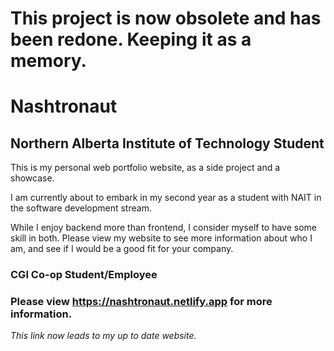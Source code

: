 # This project is now obsolete and has been redone. Keeping it as a memory.

# Nashtronaut
## Northern Alberta Institute of Technology Student

<p>This is my personal web portfolio website, as a side project and a showcase.</p>
<p>I am currently about to embark in my second year as a student with NAIT in the software development stream.</p>
<p>While I enjoy backend more than frontend, I consider myself to have some skill in both. Please view my website to see
more information about who I am, and see if I would be a good fit for your company.</p>

### CGI Co-op Student/Employee 
### Please view https://nashtronaut.netlify.app for more information.
*This link now leads to my up to date website.*

